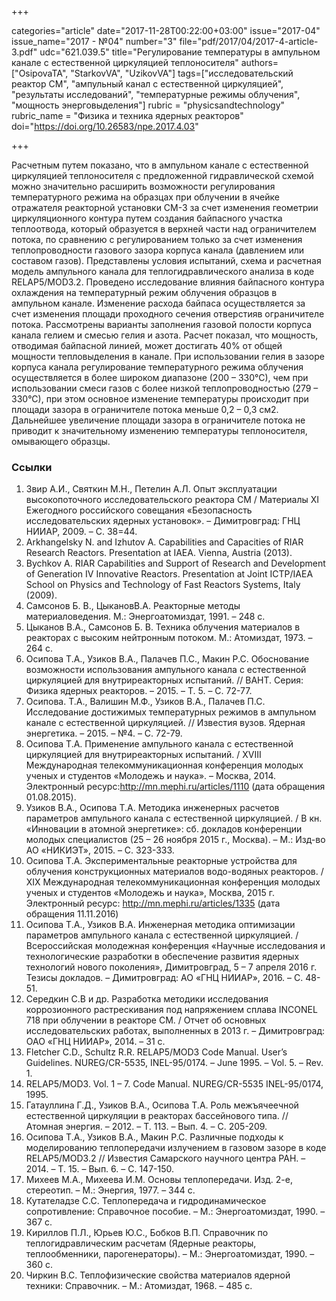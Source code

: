 +++

categories="article"
date="2017-11-28T00:22:00+03:00"
issue="2017-04"
issue_name="2017 - №04"
number="3"
file="pdf/2017/04/2017-4-article-3.pdf"
udc="621.039.5"
title="Регулирование температуры в ампульном канале с естественной циркуляцией теплоносителя"
authors=["OsipovaTA", "StarkovVA", "UzikovVA"]
tags=["исследовательский реактор СМ", "ампульный канал с естественной циркуляцией", "результаты исследований", "температурные режимы облучения", "мощность энерговыделения"]
rubric = "physicsandtechnology"
rubric_name = "Физика и техника ядерных реакторов"
doi="https://doi.org/10.26583/npe.2017.4.03"

+++

Расчетным путем показано, что в ампульном канале с естественной циркуляцией теплоносителя с предложенной гидравлической схемой можно значительно расширить возможности регулирования температурного режима на образцах при облучении в ячейке отражателя реакторной установки СМ-3 за счет изменения геометрии циркуляционного контура путем создания байпасного участка теплоотвода, который образуется в верхней части над ограничителем потока, по сравнению с регулированием только за счет изменения теплопроводности газового зазора корпуса канала (давлением или составом газов). Представлены условия испытаний, схема и расчетная модель ампульного канала для теплогидравлического анализа в коде RELAP5/MOD3.2. Проведено исследование влияния байпасного контура охлаждения на температурный режим облучения образцов в ампульном канале. Изменение расхода байпаса осуществляется за счет изменения площади проходного сечения отверстияв ограничителе потока. Рассмотрены варианты заполнения газовой полости корпуса канала гелием и смесью гелия и азота. Расчет показал, что мощность, отводимая байпасной линией, может достигать 40% от общей мощности тепловыделения в канале. При использовании гелия в зазоре корпуса канала регулирование температурного режима облучения осуществляется в более широком диапазоне (200 – 330°С), чем при использовании смеси газов с более низкой теплопроводностью (279 – 330°С), при этом основное изменение температуры происходит при площади зазора в ограничителе потока меньше 0,2 – 0,3 см2. Дальнейшее увеличение площади зазора в ограничителе потока не приводит к значительному изменению температуры теплоносителя, омывающего образцы.

### Ссылки

1. Звир А.И., Святкин М.Н., Петелин А.Л. Опыт эксплуатации высокопоточного исследовательского реактора СМ / Материалы XI Ежегодного российского совещания «Безопасность исследовательских ядерных установок». – Димитровград: ГНЦ НИИАР, 2009. – С. 38=44.
2. Arkhangelsky N. and Izhutov A. Capabilities and Capacities of RIAR Research Reactors. Presentation at IAEA. Vienna, Austria (2013).
3. Bychkov A. RIAR Capabilities and Support of Research and Development of Generation IV Innovative Reactors. Presentation at Joint ICTP/IAEA School on Physics and Technology of Fast Reactors Systems, Italy (2009).
4. Самсонов Б. В., ЦыкановВ.А. Реакторные методы материаловедения. М.: Энергоатомиздат, 1991. – 248 с.
5. Цыканов В.А., Самсонов Б. В. Техника облучения материалов в реакторах с высоким нейтронным потоком. М.: Атомиздат, 1973. – 264 с.
6. Осипова Т.А., Узиков В.А., Палачев П.С., Макин Р.С. Обоснование возможности использования ампульного канала с естественной циркуляцией для внутриреакторных испытаний. // ВАНТ. Серия: Физика ядерных реакторов. – 2015. – Т. 5. – С. 72-77.
7. Осипова. Т.А., Валишин М.Ф., Узиков В.А., Палачев П.С. Исследование достижимых температурных режимов в ампульном канале с естественной циркуляцией. // Известия вузов. Ядерная энергетика. – 2015. – №4. – С. 72-79.
8. Осипова Т.А. Применение ампульного канала с естественной циркуляцией для внутриреакторных испытаний. / XVIII Международная телекоммуникационная конференция молодых ученых и студентов «Молодежь и наука». – Москва, 2014. Электронный ресурс:http://mn.mephi.ru/articles/1110 (дата обращения 01.08.2015).
9. Узиков В.А., Осипова Т.А. Методика инженерных расчетов параметров ампульного канала с естественной циркуляцией. / В кн. «Инновации в атомной энергетике»: сб. докладов конференции молодых специалистов (25 – 26 ноября 2015 г., Москва). – М.: Изд-во АО «НИКИЭТ», 2015. – С. 323-333.
10. Осипова Т.А. Экспериментальные реакторные устройства для облучения конструкционных материалов водо-водяных реакторов. / XIX Международная телекоммуникационная конференция молодых ученых и студентов «Молодежь и наука», Москва, 2015 г. Электронный ресурс: http://mn.mephi.ru/articles/1335 (дата обращения 11.11.2016)
11. Осипова Т.А., Узиков В.А. Инженерная методика оптимизации параметров ампульного канала с естественной циркуляцией. / Всероссийская молодежная конференция «Научные исследования и технологические разработки в обеспечение развития ядерных технологий нового поколения», Димитровград, 5 – 7 апреля 2016 г. Тезисы докладов. – Димитровград: АО «ГНЦ НИИАР», 2016. – С. 48-51.
12. Середкин С.В и др. Разработка методики исследования коррозионного растрескивания под напряжением сплава INCONEL 718 при облучении в реакторе СМ. / Отчет об основных исследовательских работах, выполненных в 2013 г. – Димитровград: ОАО «ГНЦ НИИАР», 2014. – 31 c.
13. Fletcher C.D., Schultz R.R. RELAP5/MOD3 Code Manual. User’s Guidelines. NUREG/CR-5535, INEL-95/0174. – June 1995. – Vol. 5. – Rev. 1.
14. RELAP5/MOD3. Vol. 1 – 7. Code Manual. NUREG/CR-5535 INEL-95/0174, 1995.
15. Гатауллина Г.Д., Узиков В.А., Осипова Т.А. Роль межъячеечной естественной циркуляции в реакторах бассейнового типа. // Атомная энергия. – 2012. – Т. 113. – Вып. 4. – С. 205-209.
16. Осипова Т.А., Узиков В.А., Макин Р.С. Различные подходы к моделированию теплопередачи излучением в газовом зазоре в коде RELAP5/MOD3.2 // Известия Самарского научного центра РАН. – 2014. – Т. 15. – Вып. 6. – С. 147-150.
17. Михеев М.А., Михеева И.М. Основы теплопередачи. Изд. 2-е, стереотип. – М.: Энергия, 1977. – 344 с.
18. Кутателадзе С.С. Теплопередача и гидродинамическое сопротивление: Справочное пособие. – М.: Энергоатомиздат, 1990. – 367 с.
19. Кириллов П.Л., Юрьев Ю.С., Бобков В.П. Справочник по теплогидравлическим расчетам (Ядерные реакторы, теплообменники, парогенераторы). – М.: Энергоатомиздат, 1990. – 360 c.
20. Чиркин В.С. Теплофизические свойства материалов ядерной техники: Справочник. – М.: Атомиздат, 1968. – 485 c.